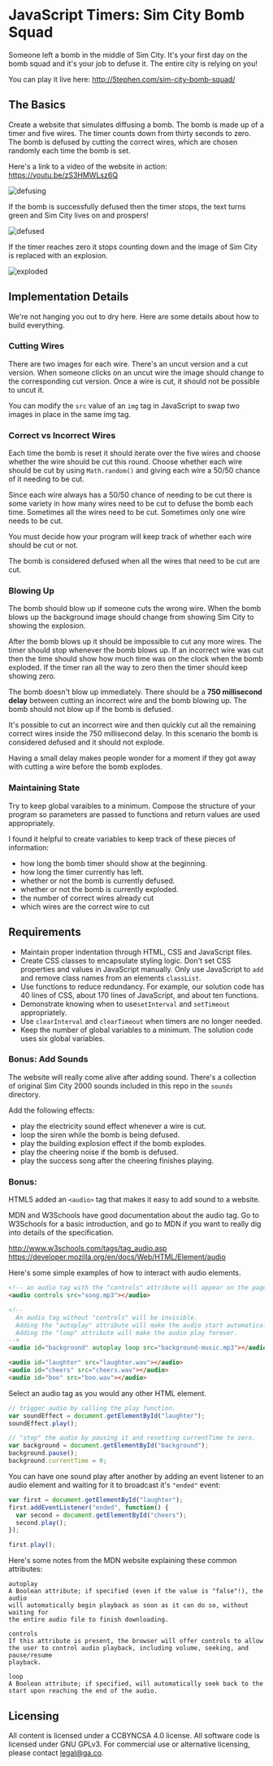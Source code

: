 # JavaScript Timers: Sim City Bomb Squad
Someone left a bomb in the middle of Sim City. It's your first day on the
bomb squad and it's your job to defuse it. The entire city is relying on
you!

You can play it live here:
<http://5tephen.com/sim-city-bomb-squad/>

## The Basics
Create a website that simulates diffusing a bomb. The bomb is made up of a
timer and five wires. The timer counts down from thirty seconds to zero. The
bomb is defused by cutting the correct wires, which are chosen randomly each
time the bomb is set.

Here's a link to a video of the website in action:
<https://youtu.be/zS3HMWLsz6Q>

![defusing](screenshots/01-defusing.png)

If the bomb is successfully defused then the timer stops, the text turns green
and Sim City lives on and prospers!

![defused](screenshots/02-defused.png)

If the timer reaches zero it stops counting down and the image of Sim City is
replaced with an explosion.

![exploded](screenshots/03-exploded.png)

## Implementation Details
We're not hanging you out to dry here. Here are some details about how to
build everything.

### Cutting Wires
There are two images for each wire. There's an uncut version and a cut version.
When someone clicks on an uncut wire the image should change to the corresponding
cut version. Once a wire is cut, it should not be possible to uncut it.

You can modify the `src` value of an `img` tag in JavaScript to swap two images
in place in the same img tag.

### Correct vs Incorrect Wires
Each time the bomb is reset it should iterate over the five wires and choose whether
the wire should be cut this round. Choose whether each wire should be cut by using
`Math.random()` and giving each wire a 50/50 chance of it needing to be cut.

Since each wire always has a 50/50 chance of needing to be cut there is some variety
in how many wires need to be cut to defuse the bomb each time. Sometimes all the wires
need to be cut. Sometimes only one wire needs to be cut.

You must decide how your program will keep track of whether each wire should be cut
or not.

The bomb is considered defused when all the wires that need to be cut are cut.

### Blowing Up
The bomb should blow up if someone cuts the wrong wire. When the bomb blows up
the background image should change from showing Sim City to showing the explosion.

After the bomb blows up it should be impossible to cut any more wires. The timer
should stop whenever the bomb blows up. If an incorrect wire was cut then the
time should show how much time was on the clock when the bomb exploded. If the
timer ran all the way to zero then the timer should keep showing zero.

The bomb doesn't blow up immediately. There should be a **750 millisecond
delay** between cutting an incorrect wire and the bomb blowing up. The bomb
should not blow up if the bomb is defused.

It's possible to cut an incorrect wire and then quickly cut all the remaining
correct wires inside the 750 millisecond delay. In this scenario the bomb is
considered defused and it should not explode.

Having a small delay makes people wonder for a moment if they got away with
cutting a wire before the bomb explodes.

### Maintaining State
Try to keep global varaibles to a minimum. Compose the structure of your program
so parameters are passed to functions and return values are used appropriately.

I found it helpful to create variables to keep track of these pieces of
information:
- how long the bomb timer should show at the beginning.
- how long the timer currently has left.
- whether or not the bomb is currently defused.
- whether or not the bomb is currently exploded.
- the number of correct wires already cut
- which wires are the correct wire to cut

## Requirements
- Maintain proper indentation through HTML, CSS and JavaScript files.
- Create CSS classes to encapsulate styling logic. Don't set CSS properties
  and values in JavaScript manually. Only use JavaScript to `add` and remove
  class names from an elements `classList`.
- Use functions to reduce redundancy. For example, our solution code has 40
  lines of CSS, about 170 lines of JavaScript, and about ten functions.
- Demonstrate knowing when to use`setInterval` and `setTimeout` appropriately.
- Use `clearInterval` and `clearTimeout` when timers are no longer needed.
- Keep the number of global variables to a minimum. The solution code
  uses six global variables.

### Bonus: Add Sounds
The website will really come alive after adding sound. There's a collection of
original Sim City 2000 sounds included in this repo in the `sounds` directory.

Add the following effects:
- play the electricity sound effect whenever a wire is cut.
- loop the siren while the bomb is being defused.
- play the building explosion effect if the bomb explodes.
- play the cheering noise if the bomb is defused.
- play the success song after the cheering finishes playing.

### Bonus: <audio> Specification
HTML5 added an `<audio>` tag that makes it easy to add sound to a website.

MDN and W3Schools have good documentation about the audio tag. Go to W3Schools
for a basic introduction, and go to MDN if you want to really dig into details
of the specification.

<http://www.w3schools.com/tags/tag_audio.asp>
<https://developer.mozilla.org/en/docs/Web/HTML/Element/audio>

Here's some simple examples of how to interact with audio elements.

```html
<!-- an audio tag with the "controls" attribute will appear on the page. -->
<audio controls src="song.mp3"></audio>

<!--
  An audio tag without "controls" will be invisible.
  Adding the "autoplay" attribute will make the audio start automatically.
  Adding the "loop" attribute will make the audio play forever.
-->
<audio id="background" autoplay loop src="background-music.mp3"></audio>

<audio id="laughter" src="laughter.wav"></audio>
<audio id="cheers" src="cheers.wav"></audio>
<audio id="boo" src="boo.wav"></audio>
```

Select an audio tag as you would any other HTML element.

```js
// trigger audio by calling the play function.
var soundEffect = document.getElementById("laughter");
soundEffect.play();

// "stop" the audio by pausing it and resetting currentTime to zero.
var background = document.getElementById("background");
background.pause();
background.currentTime = 0;
```

You can have one sound play after another by adding an event listener to
an audio element and waiting for it to broadcast it's `"ended"` event:

```js
var first = document.getElementById("laughter");
first.addEventListener("ended", function() {
  var second = document.getElementById("cheers");
  second.play();
});

first.play();
```

Here's some notes from the MDN website explaining these common attributes:

```
autoplay
A Boolean attribute; if specified (even if the value is "false"!), the audio
will automatically begin playback as soon as it can do so, without waiting for
the entire audio file to finish downloading.

controls
If this attribute is present, the browser will offer controls to allow
the user to control audio playback, including volume, seeking, and pause/resume
playback.

loop
A Boolean attribute; if specified, will automatically seek back to the
start upon reaching the end of the audio.
```

## Licensing
All content is licensed under a CC­BY­NC­SA 4.0 license.
All software code is licensed under GNU GPLv3. For commercial use or alternative licensing, please contact legal@ga.co.

